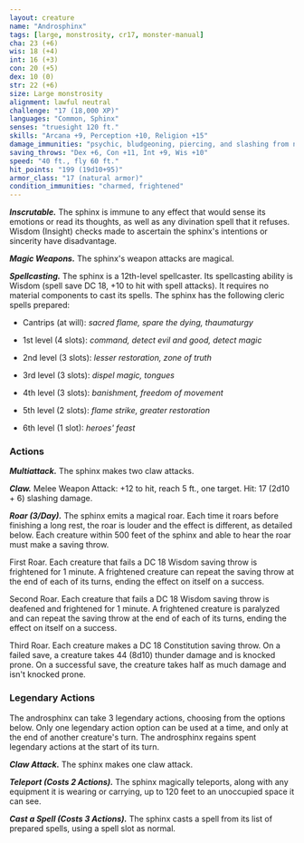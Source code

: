 ```yaml
---
layout: creature
name: "Androsphinx"
tags: [large, monstrosity, cr17, monster-manual]
cha: 23 (+6)
wis: 18 (+4)
int: 16 (+3)
con: 20 (+5)
dex: 10 (0)
str: 22 (+6)
size: Large monstrosity
alignment: lawful neutral
challenge: "17 (18,000 XP)"
languages: "Common, Sphinx"
senses: "truesight 120 ft."
skills: "Arcana +9, Perception +10, Religion +15"
damage_immunities: "psychic, bludgeoning, piercing, and slashing from nonmagical weapons"
saving_throws: "Dex +6, Con +11, Int +9, Wis +10"
speed: "40 ft., fly 60 ft."
hit_points: "199 (19d10+95)"
armor_class: "17 (natural armor)"
condition_immunities: "charmed, frightened"
---
```


***Inscrutable.*** The sphinx is immune to any effect that would sense its emotions or read its thoughts, as well as any divination spell that it refuses. Wisdom (Insight) checks made to ascertain the sphinx's intentions or sincerity have disadvantage.

***Magic Weapons.*** The sphinx's weapon attacks are magical.

***Spellcasting.*** The sphinx is a 12th-level spellcaster. Its spellcasting ability is Wisdom (spell save DC 18, +10 to hit with spell attacks). It requires no material components to cast its spells. The sphinx has the following cleric spells prepared:

* Cantrips (at will): <i>sacred flame, spare the dying, thaumaturgy</i>

* 1st level (4 slots): <i>command, detect evil and good, detect magic</i>

* 2nd level (3 slots): <i>lesser restoration, zone of truth</i>

* 3rd level (3 slots): <i>dispel magic, tongues</i>

* 4th level (3 slots): <i>banishment, freedom of movement</i>

* 5th level (2 slots): <i>flame strike, greater restoration</i>

* 6th level (1 slot): <i>heroes' feast</i>

### Actions

***Multiattack.*** The sphinx makes two claw attacks.

***Claw.*** Melee Weapon Attack: +12 to hit, reach 5 ft., one target. Hit: 17 (2d10 + 6) slashing damage.

***Roar (3/Day).*** The sphinx emits a magical roar. Each time it roars before finishing a long rest, the roar is louder and the effect is different, as detailed below. Each creature within 500 feet of the sphinx and able to hear the roar must make a saving throw.

First Roar. Each creature that fails a DC 18 Wisdom saving throw is frightened for 1 minute. A frightened creature can repeat the saving throw at the end of each of its turns, ending the effect on itself on a success.

Second Roar. Each creature that fails a DC 18 Wisdom saving throw is deafened and frightened for 1 minute. A frightened creature is paralyzed and can repeat the saving throw at the end of each of its turns, ending the effect on itself on a success.

Third Roar. Each creature makes a DC 18 Constitution saving throw. On a failed save, a creature takes 44 (8d10) thunder damage and is knocked prone. On a successful save, the creature takes half as much damage and isn't knocked prone.

### Legendary Actions

The androsphinx can take 3 legendary actions, choosing from the options below. Only one legendary action option can be used at a time, and only at the end of another creature's turn. The androsphinx regains spent legendary actions at the start of its turn.

***Claw Attack.*** The sphinx makes one claw attack.

***Teleport (Costs 2 Actions).*** The sphinx magically teleports, along with any equipment it is wearing or carrying, up to 120 feet to an unoccupied space it can see.

***Cast a Spell (Costs 3 Actions).*** The sphinx casts a spell from its list of prepared spells, using a spell slot as normal.
